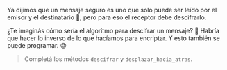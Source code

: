 Ya dijimos que un mensaje seguro es uno que solo puede ser leído por el emisor y el destinatario :see_no_evil:, pero para eso el receptor debe descifrarlo. 

¿Te imaginás cómo sería el algoritmo para descifrar un mensaje? :thought_balloon: Habría que hacer lo inverso de lo que hacíamos para encriptar. Y esto también se puede programar. :wink:

> Completá los métodos  `descifrar` y `desplazar_hacia_atras`.
